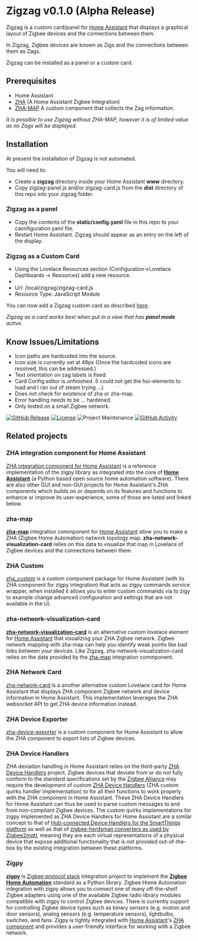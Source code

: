 # Zigzag v0.1.0 (Alpha Release)

Zigzag is a custom card/panel for [Home Assistant](https://www.home-assistant.io/)  that displays a graphical layout of Zigbee devices and the connections between them.

In Zigzag, Zigbee devices are known as Zigs and the connections between them as Zags.

Zigzag can be installed as a panel or a custom card.

## Prerequisites

- Home Assistant
- [ZHA](https://www.home-assistant.io/integrations/zha/) (A Home Assistant Zigbee Integration)
- [ZHA-MAP](https://github.com/zha-ng/zha-map#readme) A custom component that collects the Zag information.

*It is possible to use Zigzag without ZHA-MAP, however it is of limited value as no Zags will be displayed.*

## Installation

At present the installation of Zigzag is not automated.

You will need to:

- Create a **zigzag** directory inside your Home Assistant **www** directory.
- Copy zigzag-panel.js and/or zigzag-card.js from the **dist** directory of this repo into your zigzag folder.

### Zigzag as a panel

- Copy the contents of the **static/config.yaml** file in this repo to your caonfiguration.yaml file.
- Restart Home Assistant.
Zigzag should appear as an entry on the left of the display.

### Zigzag as a Custom Card
- Using the Lovelace Resources section (Configuration->Lovelace Dashboards -> Resources) add a new resource.
- 
- Url: /local/zigzag/zigzag-card.js
- Resource Type: JavaScript Module

You can now add a Zigzag custom card as described [here](https://www.home-assistant.io/lovelace/).

*Zigzag as a card works best when put in a view that has **panel mode** active.*


## Know Issues/Limitations

- Icon paths are hardcoded into the source.
- Icon size is currently set at 48px (Once the hardcoded icons are resolved, this can be addressed.)
- Text orientation on zag labels is fixed.
- Card Config editor is unfinished. (I could not get the hui-elements to load and I ran out of steam trying ...)
- Does not check for existence of zha or zha-map.
- Error handling needs to be … hardened.
- Only tested on a small Zigbee network.

[![GitHub Release][releases-shield]][releases]
[![License][license-shield]](LICENSE.md)
![Project Maintenance][maintenance-shield]
[![GitHub Activity][commits-shield]][commits]

[releases]: https://github.com/Samantha-uk/zigzag/releases
[releases-shield]: https://img.shields.io/github/release/Samantha-uk/zigzag.svg?style=for-the-badge
[license-shield]: https://img.shields.io/github/license/Samantha-uk/zigzag.svg?style=for-the-badge
[commits-shield]: https://img.shields.io/github/commit-activity/y/Samantha-uk/zigzag.svg?style=for-the-badge
[commits]: https://github.com/Samantha-uk/zigzag/commits/master
[maintenance-shield]: https://img.shields.io/maintenance/yes/2020.svg?style=for-the-badge

## Related projects

### ZHA integration component for Home Assistant
[ZHA integration component for Home Assistant](https://www.home-assistant.io/integrations/zha/) is a reference implementation of the zigpy library as integrated into the core of **[Home Assistant](https://www.home-assistant.io)** (a Python based open source home automation software). There are also other GUI and non-GUI projects for Home Assistant's ZHA components which builds on or depends on its features and functions to enhance or improve its user-experience, some of those are listed and linked below.

### zha-map
**[zha-map](https://github.com/zha-ng/zha-map)** integration commponent for [Home Assistant](https://www.home-assistant.io) allow you to make a ZHA (Zigbee Home Automation) network topology map. **zha-network-visualization-card** relies on this data to visualize that map in Lovelace of Zigbee devices and the connections between them.

### ZHA Custom
[zha_custom](https://github.com/Adminiuga/zha_custom) is a custom component package for Home Assistant (with its ZHA component for zigpy integration) that acts as zigpy commands service wrapper, when installed it allows you to enter custom commands via to zigy to example change advanced configuration and settings that are not available in the UI.

### zha-network-visualization-card
**[zha-network-visualization-card](https://github.com/dmulcahey/zha-network-visualization-card)** is an  alternative custom lovelace element for [Home Assistant](https://www.home-assistant.io/) that visualizing your ZHA Zigbee network. Zigbee network mapping with zha-map can help you identify weak points like bad links between your devices. Like Zigzag, zha-network-visualization-card relies on the data provided by the [zha-map](https://github.com/zha-ng/zha-map) integration commponent.

### ZHA Network Card
[zha-network-card](https://github.com/dmulcahey/zha-network-card) is a another alternative custom Lovelace card for Home Assistant that displays ZHA component Zigbee network and device information in Home Assistant. This implementation leverages the ZHA websocket API to get ZHA device information instead.

### ZHA Device Exporter
[zha-device-exporter](https://github.com/dmulcahey/zha-device-exporter) is a custom component for Home Assistant to allow the ZHA component to export lists of Zigbee devices.

### ZHA Device Handlers
ZHA deviation handling in Home Assistant relies on the third-party [ZHA Device Handlers](https://github.com/zigpy/zha-device-handlers) project. Zigbee devices that deviate from or do not fully conform to the standard specifications set by the [Zigbee Alliance](https://www.zigbee.org) may require the development of custom [ZHA Device Handlers](https://github.com/zigpy/zha-device-handlers) (ZHA custom quirks handler implementation) to for all their functions to work properly with the ZHA component in Home Assistant. These ZHA Device Handlers for Home Assistant can thus be used to parse custom messages to and from non-compliant Zigbee devices. The custom quirks implementations for zigpy implemented as ZHA Device Handlers for Home Assistant are a similar concept to that of [Hub-connected Device Handlers for the SmartThings platform](https://docs.smartthings.com/en/latest/device-type-developers-guide/) as well as that of [zigbee-herdsman converters as used by Zigbee2mqtt](https://www.zigbee2mqtt.io/how_tos/how_to_support_new_devices.html), meaning they are each virtual representations of a physical device that expose additional functionality that is not provided out-of-the-box by the existing integration between these platforms.

### Zigpy
**[zigpy](https://github.com/zigpy/zigpy)** is [Zigbee protocol stack](https://en.wikipedia.org/wiki/Zigbee) integration project to implement the **[Zigbee Home Automation](https://www.zigbee.org/)** standard as a Python library. Zigbee Home Automation integration with zigpy allows you to connect one of many off-the-shelf Zigbee adapters using one of the available Zigbee radio library modules compatible with zigpy to control Zigbee devices. There is currently support for controlling Zigbee device types such as binary sensors (e.g. motion and door sensors), analog sensors (e.g. temperature sensors), lightbulbs, switches, and fans. Zigpy is tightly integrated with [Home Assistant](https://www.home-assistant.io)'s [ZHA component](https://www.home-assistant.io/components/zha/) and provides a user-friendly interface for working with a Zigbee network.
